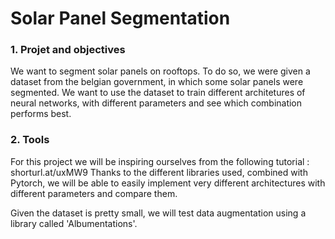 # Solar Panel Segmentation

### 1. Projet and objectives
We want to segment solar panels on rooftops. To do so, we were given a dataset from the belgian government, in which some solar panels were segmented.
We want to use the dataset to train different architetures of neural networks, with different parameters and see which combination performs best.

### 2. Tools
For this project we will be inspiring ourselves from the following tutorial : shorturl.at/uxMW9
Thanks to the different libraries used, combined with Pytorch, we will be able to easily implement very different architectures with different parameters and compare them.

Given the dataset is pretty small, we will test data augmentation using a library called 'Albumentations'.
